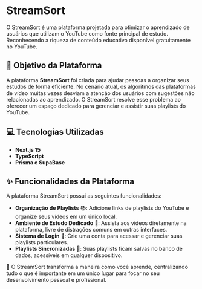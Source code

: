 # StreamSort  

O StreamSort é uma plataforma projetada para otimizar o aprendizado de usuários que utilizam o YouTube como fonte principal de estudo. Reconhecendo a riqueza de conteúdo educativo disponível gratuitamente no YouTube.

## 🎯 Objetivo da Plataforma  
A plataforma **StreamSort** foi criada para ajudar pessoas a organizar seus estudos de forma eficiente. No cenário atual, os algoritmos das plataformas de vídeo muitas vezes desviam a atenção dos usuários com sugestões não relacionadas ao aprendizado. O StreamSort resolve esse problema ao oferecer um espaço dedicado para gerenciar e assistir suas playlists do YouTube.  

## 💻 Tecnologias Utilizadas  
- **Next.js 15**
- **TypeScript**   
- **Prisma e SupaBase** 

## ✨ Funcionalidades da Plataforma  
A plataforma StreamSort possui as seguintes funcionalidades:  
- **Organização de Playlists** 📚: Adicione links de playlists do YouTube e organize seus vídeos em um único local.  
- **Ambiente de Estudo Dedicado** 🎥: Assista aos vídeos diretamente na plataforma, livre de distrações comuns em outras interfaces.  
- **Sistema de Login** 🔐: Crie uma conta para acessar e gerenciar suas playlists particulares.  
- **Playlists Sincronizadas** 🔄: Suas playlists ficam salvas no banco de dados, acessíveis em qualquer dispositivo.  

🚀 O StreamSort transforma a maneira como você aprende, centralizando tudo o que é importante em um único lugar para focar no seu desenvolvimento pessoal e profissional.  
